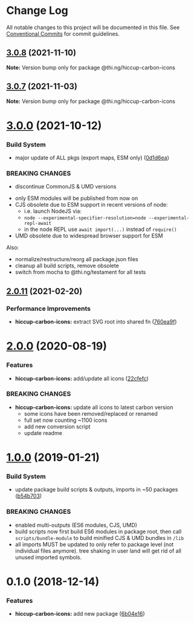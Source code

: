 # Change Log

All notable changes to this project will be documented in this file.
See [Conventional Commits](https://conventionalcommits.org) for commit guidelines.

## [3.0.8](https://github.com/thi-ng/umbrella/compare/@thi.ng/hiccup-carbon-icons@3.0.7...@thi.ng/hiccup-carbon-icons@3.0.8) (2021-11-10)

**Note:** Version bump only for package @thi.ng/hiccup-carbon-icons





## [3.0.7](https://github.com/thi-ng/umbrella/compare/@thi.ng/hiccup-carbon-icons@3.0.6...@thi.ng/hiccup-carbon-icons@3.0.7) (2021-11-03)

**Note:** Version bump only for package @thi.ng/hiccup-carbon-icons





# [3.0.0](https://github.com/thi-ng/umbrella/compare/@thi.ng/hiccup-carbon-icons@2.0.25...@thi.ng/hiccup-carbon-icons@3.0.0) (2021-10-12)


### Build System

* major update of ALL pkgs (export maps, ESM only) ([0d1d6ea](https://github.com/thi-ng/umbrella/commit/0d1d6ea9fab2a645d6c5f2bf2591459b939c09b6))


### BREAKING CHANGES

* discontinue CommonJS & UMD versions

- only ESM modules will be published from now on
- CJS obsolete due to ESM support in recent versions of node:
  - i.e. launch NodeJS via:
  - `node --experimental-specifier-resolution=node --experimental-repl-await`
  - in the node REPL use `await import(...)` instead of `require()`
- UMD obsolete due to widespread browser support for ESM

Also:
- normalize/restructure/reorg all package.json files
- cleanup all build scripts, remove obsolete
- switch from mocha to @thi.ng/testament for all tests






##  [2.0.11](https://github.com/thi-ng/umbrella/compare/@thi.ng/hiccup-carbon-icons@2.0.10...@thi.ng/hiccup-carbon-icons@2.0.11) (2021-02-20)

###  Performance Improvements

- **hiccup-carbon-icons:** extract SVG root into shared fn ([760ea9f](https://github.com/thi-ng/umbrella/commit/760ea9f964b3098d75cad1a5ca006ae7404df603))

#  [2.0.0](https://github.com/thi-ng/umbrella/compare/@thi.ng/hiccup-carbon-icons@1.0.51...@thi.ng/hiccup-carbon-icons@2.0.0) (2020-08-19)

###  Features

- **hiccup-carbon-icons:** add/update all icons ([22cfefc](https://github.com/thi-ng/umbrella/commit/22cfefcccaab5448e1117cb55d448cd313c48e95))

###  BREAKING CHANGES

- **hiccup-carbon-icons:** update all icons to latest carbon version
    - some icons have been removed/replaced or renamed
    - full set now counting ~1100 icons
    - add new conversion script
    - update readme

#  [1.0.0](https://github.com/thi-ng/umbrella/compare/@thi.ng/hiccup-carbon-icons@0.1.2...@thi.ng/hiccup-carbon-icons@1.0.0) (2019-01-21)

###  Build System

- update package build scripts & outputs, imports in ~50 packages ([b54b703](https://github.com/thi-ng/umbrella/commit/b54b703))

###  BREAKING CHANGES

- enabled multi-outputs (ES6 modules, CJS, UMD)
- build scripts now first build ES6 modules in package root, then call   `scripts/bundle-module` to build minified CJS & UMD bundles in `/lib`
- all imports MUST be updated to only refer to package level   (not individual files anymore). tree shaking in user land will get rid of   all unused imported symbols.

#  0.1.0 (2018-12-14)

###  Features

- **hiccup-carbon-icons:** add new package ([6b04e16](https://github.com/thi-ng/umbrella/commit/6b04e16))

